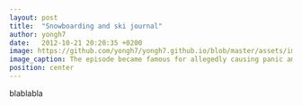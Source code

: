 ```yaml
---
layout: post
title:  "Snowboarding and ski journal"
author: yongh7
date:   2012-10-21 20:20:35 +0200
image: https://github.com/yongh7/yongh7.github.io/blob/master/assets/images/sb_01.JPG
image_caption: The episode became famous for allegedly causing panic among its listening audience, though the scale of that panic is disputed, as the program had relatively few listeners.
position: center
---
```


blablabla